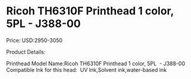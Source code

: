# Ricoh TH6310F Printhead 1 color, 5PL  - J388-00

Price: USD:2950-3050

Product Details:

Printhead Model Name:Ricoh TH6310F Printhead 1 color, 5PL  - J388-00
Compatible Ink for this head:  UV Ink,Solvent ink,water-based ink